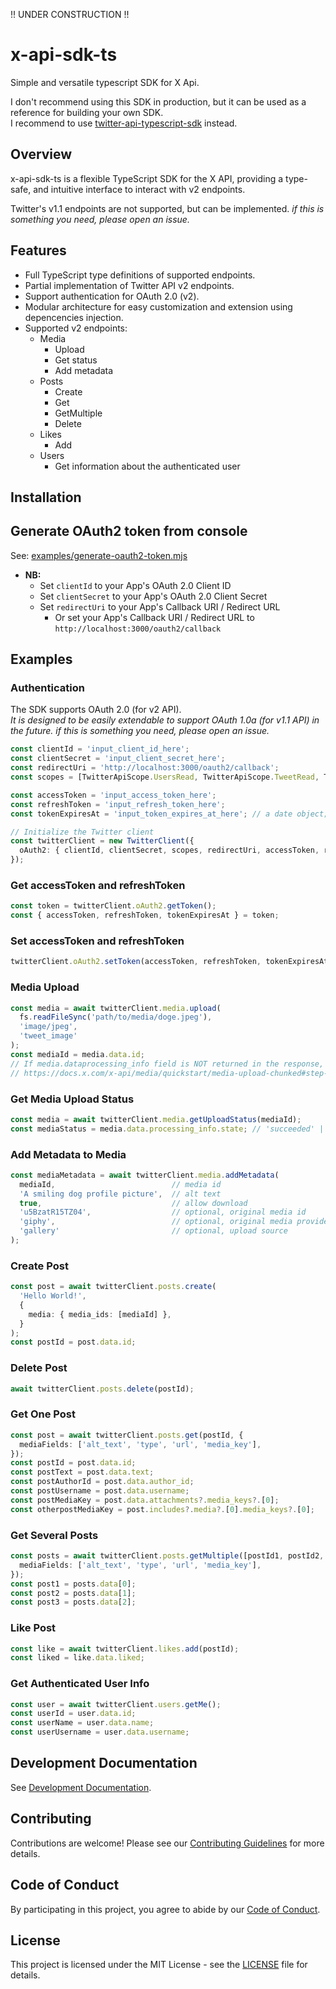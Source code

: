 !! UNDER CONSTRUCTION !!

# x-api-sdk-ts

Simple and versatile typescript SDK for X Api.

I don't recommend using this SDK in production, but it can be used as a reference for building your own SDK.  
I recommend to use [twitter-api-typescript-sdk](https://github.com/xdevplatform/twitter-api-typescript-sdk) instead.  

## Overview

x-api-sdk-ts is a flexible TypeScript SDK for the X API, providing a type-safe, and intuitive interface to interact with v2 endpoints.  

Twitter's v1.1 endpoints are not supported, but can be implemented. *if this is something you need, please open an issue.*  

## Features

- Full TypeScript type definitions of supported endpoints.
- Partial implementation of Twitter API v2 endpoints.
- Support authentication for OAuth 2.0 (v2).
- Modular architecture for easy customization and extension using depencencies injection.
- Supported v2 endpoints:
  - Media
    - Upload
    - Get status
    - Add metadata
  - Posts
    - Create
    - Get
    - GetMultiple
    - Delete
  - Likes
    - Add
  - Users
    - Get information about the authenticated user

## Installation

## Generate OAuth2 token from console

See: [examples/generate-oauth2-token.mjs](https://github.com/Micka33/x-api-sdk-ts/blob/main/examples/generate-oauth2-token.mjs)

- **NB:**
  - Set `clientId` to your App's OAuth 2.0 Client ID
  - Set `clientSecret` to your App's OAuth 2.0 Client Secret
  - Set `redirectUri` to your App's Callback URI / Redirect URL
    - Or set your App's Callback URI / Redirect URL to `http://localhost:3000/oauth2/callback`

## Examples

### Authentication

The SDK supports OAuth 2.0 (for v2 API).  
*It is designed to be easily extendable to support OAuth 1.0a (for v1.1 API) in the future. if this is something you need, please open an issue.*

```typescript
const clientId = 'input_client_id_here';
const clientSecret = 'input_client_secret_here';
const redirectUri = 'http://localhost:3000/oauth2/callback';
const scopes = [TwitterApiScope.UsersRead, TwitterApiScope.TweetRead, TwitterApiScope.TweetWrite, TwitterApiScope.OfflineAccess, TwitterApiScope.MediaWrite];

const accessToken = 'input_access_token_here';
const refreshToken = 'input_refresh_token_here';
const tokenExpiresAt = 'input_token_expires_at_here'; // a date object; example: new Date()

// Initialize the Twitter client
const twitterClient = new TwitterClient({
  oAuth2: { clientId, clientSecret, scopes, redirectUri, accessToken, refreshToken, tokenExpiresAt },
});
```

### Get accessToken and refreshToken

```typescript
const token = twitterClient.oAuth2.getToken();
const { accessToken, refreshToken, tokenExpiresAt } = token;
```

### Set accessToken and refreshToken

```typescript
twitterClient.oAuth2.setToken(accessToken, refreshToken, tokenExpiresAt);
```

### Media Upload

```typescript
const media = await twitterClient.media.upload(
  fs.readFileSync('path/to/media/doge.jpeg'),
  'image/jpeg',
  'tweet_image'
);
const mediaId = media.data.id;
// If media.dataprocessing_info field is NOT returned in the response, then mediaId is ready for use in other API endpoints.
// https://docs.x.com/x-api/media/quickstart/media-upload-chunked#step-2-%3A-post-media%2Fupload-append
```

### Get Media Upload Status

```typescript
const media = await twitterClient.media.getUploadStatus(mediaId);
const mediaStatus = media.data.processing_info.state; // 'succeeded' | 'in_progress' | 'pending' | 'failed'
```

### Add Metadata to Media

```typescript
const mediaMetadata = await twitterClient.media.addMetadata(
  mediaId,                          // media id
  'A smiling dog profile picture',  // alt text
  true,                             // allow download
  'u5BzatR15TZ04',                  // optional, original media id
  'giphy',                          // optional, original media provider
  'gallery'                         // optional, upload source
);
```

### Create Post

```typescript
const post = await twitterClient.posts.create(
  'Hello World!',
  {
    media: { media_ids: [mediaId] },
  }
);
const postId = post.data.id;
```

### Delete Post

```typescript
await twitterClient.posts.delete(postId);
```

### Get One Post

```typescript
const post = await twitterClient.posts.get(postId, {
  mediaFields: ['alt_text', 'type', 'url', 'media_key'],
});
const postId = post.data.id;
const postText = post.data.text;
const postAuthorId = post.data.author_id;
const postUsername = post.data.username;
const postMediaKey = post.data.attachments?.media_keys?.[0];
const otherpostMediaKey = post.includes?.media?.[0].media_keys?.[0];
```

### Get Several Posts

```typescript
const posts = await twitterClient.posts.getMultiple([postId1, postId2, postId3], {
  mediaFields: ['alt_text', 'type', 'url', 'media_key'],
});
const post1 = posts.data[0];
const post2 = posts.data[1];
const post3 = posts.data[2];
```

### Like Post

```typescript
const like = await twitterClient.likes.add(postId);
const liked = like.data.liked;
```

### Get Authenticated User Info

```typescript
const user = await twitterClient.users.getMe();
const userId = user.data.id;
const userName = user.data.name;
const userUsername = user.data.username;
```

## Development Documentation

See [Development Documentation](https://github.com/Micka33/x-api-sdk-ts/blob/main/DEVELOPMENT.md).

## Contributing

Contributions are welcome! Please see our [Contributing Guidelines](CONTRIBUTING.md) for more details.

## Code of Conduct

By participating in this project, you agree to abide by our [Code of Conduct](CODE_OF_CONDUCT.md).

## License

This project is licensed under the MIT License - see the [LICENSE](LICENSE) file for details.
